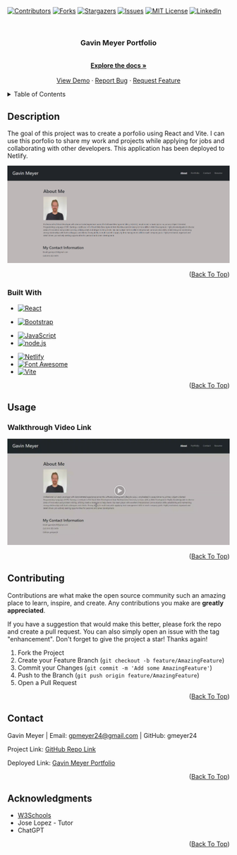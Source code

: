 <!-- Improved compatibility of back to top link: See: https://github.com/othneildrew/Best-README-Template/pull/73 -->
<div id="readme-top"></div>
<!--
*** Thanks for checking out the Best-README-Template. If you have a suggestion
*** that would make this better, please fork the repo and create a pull request
*** or simply open an issue with the tag "enhancement".
*** Don't forget to give the project a star!
*** Thanks again! Now go create something AMAZING! :D
-->



<!-- PROJECT SHIELDS -->
<!--
*** I'm using markdown "reference style" links for readability.
*** Reference links are enclosed in brackets [ ] instead of parentheses ( ).
*** See the bottom of this document for the declaration of the reference variables
*** for contributors-url, forks-url, etc. This is an optional, concise syntax you may use.
*** https://www.markdownguide.org/basic-syntax/#reference-style-links
-->
[![Contributors][contributors-shield]][contributors-url]
[![Forks][forks-shield]][forks-url]
[![Stargazers][stars-shield]][stars-url]
[![Issues][issues-shield]][issues-url]
[![MIT License][license-shield]][license-url]
[![LinkedIn][linkedin-shield]][linkedin-url]



<!-- PROJECT LOGO -->
<br />
<div align="center">
  <!-- <a href="https://github.com/gmeyer24/HW20-Gavin-Meyer-React-Portfolio">
    <img src="images/logo.png" alt="Logo" width="80" height="80">
  </a> -->

<h3 align="center">Gavin Meyer Portfolio</h3>

  <p align="center">
    <br />
    <a href="https://github.com/gmeyer24/HW20-Gavin-Meyer-React-Portfolio"><strong>Explore the docs »</strong></a>
    <br />
    <br />
    <a href="https://github.com/gmeyer24/HW20-Gavin-Meyer-React-Portfolio">View Demo</a>
    ·
    <a href="https://github.com/gmeyer24/HW20-Gavin-Meyer-React-Portfolio/issues">Report Bug</a>
    ·
    <a href="https://github.com/gmeyer24/HW20-Gavin-Meyer-React-Portfolio/issues">Request Feature</a>
  </p>
</div>



<!-- TABLE OF CONTENTS -->
<details>
  <summary>Table of Contents</summary>
  <ol>
    <li>
      <a href="#about-the-project">About The Project</a>
      <ul>
        <li><a href="#built-with">Built With</a></li>
      </ul>
    </li>
    <!-- <li>
      <a href="#getting-started">Getting Started</a>
      <ul>
        <li><a href="#prerequisites">Prerequisites</a></li>
        <li><a href="#installation">Installation</a></li>
      </ul>
    </li> -->
    <li><a href="#usage">Usage</a></li>
    <!-- <li><a href="#roadmap">Roadmap</a></li> -->
    <li><a href="#contributing">Contributing</a></li>
    <!-- <li><a href="#license">License</a></li> -->
    <li><a href="#contact">Contact</a></li>
    <li><a href="#acknowledgments">Acknowledgments</a></li>
  </ol>
</details>



<!-- ABOUT THE PROJECT -->
## Description
<!-- Enter Description Below -->
The goal of this project was to create a porfolio using React and Vite. I can use this porfolio to share my work and projects while applying for jobs and collaborating with other developers. This application has been deployed to Netlify. 

[![Gavin Meyer Portfolio Deployed Link](assets/images/app-screenshot.png)](https://gavin-meyer-portfolio.netlify.app/)

<!-- ### Walkthrough Video Link

[![Walktrhough Video](screen-shot)](link) -->

<!-- Here's a blank template to get started: To avoid retyping too much info. Do a search and replace with your text editor for the following: `gmeyer24`, `HW20-Gavin-Meyer-React-Portfolio`, `gavinpmeyer`, `gmail`, `gpmeyer24`, `Gavin Meyer Portfolio`, `project_description` -->

<p align="right">(<a href="#readme-top">Back To Top</a>)</p>



### Built With

<!-- * [![Next][Next.js]][Next-url] -->
* [![React][React.js]][React-url]
<!-- * [![Vue][Vue.js]][Vue-url]
* [![Angular][Angular.io]][Angular-url]
* [![Svelte][Svelte.dev]][Svelte-url]
* [![Laravel][Laravel.com]][Laravel-url] -->
* [![Bootstrap][Bootstrap.com]][Bootstrap-url]
<!-- * [![JQuery][JQuery.com]][JQuery-url] -->
* [![JavaScript][JavaScript.com]][JavaScript-url]
* [![node.js][node.js.org]][node.js-url]
<!-- * [![Express.js][express.js.com]][express.js-url]
* [![Render][render.com]][render-url] -->
<!-- * [![MongoDB][MongoDB.com]][MongoDB-url]
* [![Mongoose][Mongoose.com]][Mongoose-url] -->
* [![Netlify][Netlify.com]][Netlify-url]
* [![Font Awesome][fontawesome.com]][fontawesome-url]
* [![Vite][Vite.dev]][Vite-url]

<p align="right">(<a href="#readme-top">Back To Top</a>)</p>



<!-- GETTING STARTED -->
<!-- ## Getting Started

This is an example of how you may give instructions on setting up your project locally.
To get a local copy up and running follow these simple example steps.

### Prerequisites

This is an example of how to list things you need to use the software and how to install them.
* npm
  ```sh
  npm install npm@latest -g
  ```

### Installation

1. Get a free API Key at [https://example.com](https://example.com)
2. Clone the repo
   ```sh
   git clone https://github.com/gmeyer24/HW20-Gavin-Meyer-React-Portfolio.git
   ```
3. Install NPM packages
   ```sh
   npm install
   ```
4. Enter your API in `config.js`
   ```js
   const API_KEY = 'ENTER YOUR API';
   ```

<p align="right">(<a href="#readme-top">back to top</a>)</p> -->



<!-- USAGE EXAMPLES -->
## Usage

### Walkthrough Video Link

[![Walktrhough Video](assets/images/walkthrough.png)](https://drive.google.com/file/d/10Ckc6oyTkQnm2oKKvRKzNtm3fp5LNjvy/view)


<p align="right">(<a href="#readme-top">Back To Top</a>)</p>


<!-- ROADMAP -->
<!-- ## Roadmap

- [ ] Feature 1
- [ ] Feature 2
- [ ] Feature 3
    - [ ] Nested Feature

See the [open issues](https://github.com/gmeyer24/HW20-Gavin-Meyer-React-Portfolio/issues) for a full list of proposed features (and known issues).

<p align="right">(<a href="#readme-top">Back To Top</a>)</p> -->



<!-- CONTRIBUTING -->
## Contributing

Contributions are what make the open source community such an amazing place to learn, inspire, and create. Any contributions you make are **greatly appreciated**.

If you have a suggestion that would make this better, please fork the repo and create a pull request. You can also simply open an issue with the tag "enhancement".
Don't forget to give the project a star! Thanks again!

1. Fork the Project
2. Create your Feature Branch (`git checkout -b feature/AmazingFeature`)
3. Commit your Changes (`git commit -m 'Add some AmazingFeature'`)
4. Push to the Branch (`git push origin feature/AmazingFeature`)
5. Open a Pull Request

<p align="right">(<a href="#readme-top">Back To Top</a>)</p>



<!-- LICENSE -->
<!-- ## License

Distributed under the MIT License. See `LICENSE.txt` for more information.

<p align="right">(<a href="#readme-top">Back To Top</a>)</p> -->



<!-- CONTACT -->
## Contact

Gavin Meyer | Email: gpmeyer24@gmail.com | GitHub: gmeyer24

Project Link: [GitHub Repo Link](https://github.com/gmeyer24/HW20-Gavin-Meyer-React-Portfolio)

Deployed Link: [Gavin Meyer Portfolio](https://gavin-meyer-portfolio.netlify.app/)

<p align="right">(<a href="#readme-top">Back To Top</a>)</p>


<!-- ACKNOWLEDGMENTS -->
## Acknowledgments

* [W3Schools](https://www.w3schools.com/)
* Jose Lopez - Tutor
* ChatGPT

<p align="right">(<a href="#readme-top">Back To Top</a>)</p>



<!-- MARKDOWN LINKS & IMAGES -->
<!-- https://www.markdownguide.org/basic-syntax/#reference-style-links -->
[contributors-shield]: https://img.shields.io/github/contributors/gmeyer24/HW20-Gavin-Meyer-React-Portfolio.svg?style=for-the-badge
[contributors-url]: https://github.com/gmeyer24/HW20-Gavin-Meyer-React-Portfolio/graphs/contributors
[forks-shield]: https://img.shields.io/github/forks/gmeyer24/HW20-Gavin-Meyer-React-Portfolio.svg?style=for-the-badge
[forks-url]: https://github.com/gmeyer24/HW20-Gavin-Meyer-React-Portfolio/network/members
[stars-shield]: https://img.shields.io/github/stars/gmeyer24/HW20-Gavin-Meyer-React-Portfolio.svg?style=for-the-badge
[stars-url]: https://github.com/gmeyer24/HW20-Gavin-Meyer-React-Portfolio/stargazers
[issues-shield]: https://img.shields.io/github/issues/gmeyer24/HW20-Gavin-Meyer-React-Portfolio.svg?style=for-the-badge
[issues-url]: https://github.com/gmeyer24/HW20-Gavin-Meyer-React-Portfolio/issues
[license-shield]: https://img.shields.io/github/license/gmeyer24/HW20-Gavin-Meyer-React-Portfolio.svg?style=for-the-badge
[license-url]: https://github.com/gmeyer24/HW20-Gavin-Meyer-React-Portfolio/blob/master/LICENSE.txt
[linkedin-shield]: https://img.shields.io/badge/-LinkedIn-black.svg?style=for-the-badge&logo=linkedin&colorB=555
[linkedin-url]: https://linkedin.com/in/gavinpmeyer
[product-screenshot]: images/screenshot.png
[Next.js]: https://img.shields.io/badge/next.js-000000?style=for-the-badge&logo=nextdotjs&logoColor=white
[Next-url]: https://nextjs.org/
[React.js]: https://img.shields.io/badge/React-20232A?style=for-the-badge&logo=react&logoColor=61DAFB
[React-url]: https://reactjs.org/
[Vue.js]: https://img.shields.io/badge/Vue.js-35495E?style=for-the-badge&logo=vuedotjs&logoColor=4FC08D
[Vue-url]: https://vuejs.org/
[Angular.io]: https://img.shields.io/badge/Angular-DD0031?style=for-the-badge&logo=angular&logoColor=white
[Angular-url]: https://angular.io/
[Svelte.dev]: https://img.shields.io/badge/Svelte-4A4A55?style=for-the-badge&logo=svelte&logoColor=FF3E00
[Svelte-url]: https://svelte.dev/
[Laravel.com]: https://img.shields.io/badge/Laravel-FF2D20?style=for-the-badge&logo=laravel&logoColor=white
[Laravel-url]: https://laravel.com
[Bootstrap.com]: https://img.shields.io/badge/Bootstrap-563D7C?style=for-the-badge&logo=bootstrap&logoColor=white
[Bootstrap-url]: https://getbootstrap.com
[JQuery.com]: https://img.shields.io/badge/jQuery-0769AD?style=for-the-badge&logo=jquery&logoColor=white
[JQuery-url]: https://jquery.com 
[JavaScript.com]: https://img.shields.io/badge/JavaScript-323330?style=for-the-badge&logo=javascript&logoColor=F7DF1E
[JavaScript-url]: https://www.javascript.com/
[node.js.org]: https://img.shields.io/badge/node.js-green.svg
[node.js-url]: https://nodejs.org/en
[express.js.com]: https://img.shields.io/badge/express.js-blue.svg
[express.js-url]: https://expressjs.com/
[render.com]: https://img.shields.io/badge/Render-purple.svg
[render-url]: https://render.com/
[MongoDB.com]: https://img.shields.io/badge/MongoDB-green.svg
[MongoDB-url]: https://www.mongodb.com/
[Mongoose.com]: https://img.shields.io/badge/Mongoose-red.svg
[Mongoose-url]: https://mongoosejs.com/
[Netlify.com]: https://img.shields.io/badge/Netlify-teal.svg
[Netlify-url]: https://www.netlify.com/
[fontawesome.com]: https://img.shields.io/badge/FontAwesome-blue.svg
[fontawesome-url]: https://fontawesome.com/
[Vite.dev]: https://img.shields.io/badge/Vite-violet.svg
[Vite-url]: https://vitejs.dev/